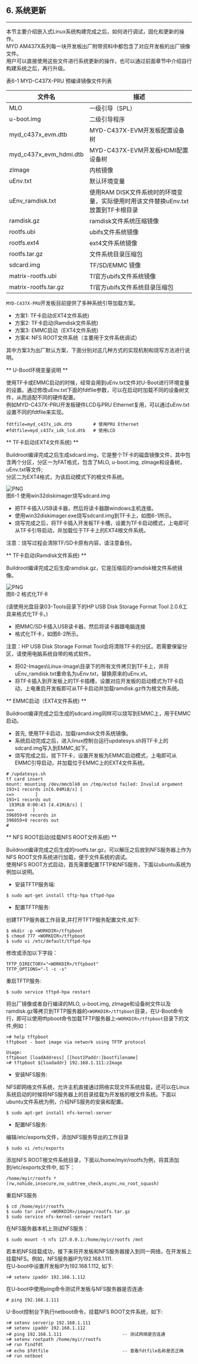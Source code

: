 ## 6. 系统更新

---

本节主要介绍嵌入式Linux系统构建完成之后，如何进行调试，固化和更新的操作。  
MYD AM437X系列每一块开发板出厂附带资料中都包含了对应开发板的出厂镜像文件。  
用户可以直接使用这些文件进行系统更新的操作，也可以通过前面章节中介绍自行构建系统之后，再行升级。

表6-1 MYD-C437X-PRU 预编译镜像文件列表

| 文件名 | 描述 |
| --- | --- |
| MLO | 一级引导（SPL） |
| u-boot.img | 二级引导程序 |
| myd\_c437x\_evm.dtb | MYD-C437X-EVM开发板配置设备树 |
| myd\_c437x\_evm\_hdmi.dtb | MYD-C437X-EVM开发板HDMI配置设备树 |
| zImage | 内核镜像 |
| uEnv.txt | 默认环境变量 |
| uEnv\_ramdisk.txt | 使用RAM DISK文件系统时的环境变量，实际使用时用该文件替换uEnv.txt放置到TF卡根目录 |
| ramdisk.gz | ramdisk文件系统压缩镜像 |
| rootfs.ubi | ubifs文件系统镜像 |
| rootfs.ext4 | ext4文件系统镜像 |
| rootfs.tar.gz | 文件系统目录压缩包 |
| sdcard.img | TF/SD/EMMC 镜像 |
| matrix-rootfs.ubi | TI官方ubifs文件系统镜像 |
| matrix-rootfs.tar.gz | TI官方ubifs文件系统目录压缩包 |

`MYD-C437X-PRU`开发板目前提供了多种系统引导加载方案。

* 方案1: TF卡启动\(EXT4文件系统\)
* 方案2: TF卡启动\(Ramdisk文件系统\)
* 方案3: EMMC启动（EXT4文件系统\)
* 方案4: NFS ROOT文件系统（主要用于文件系统调试）

其中方案3为出厂默认方案，下面分别对这几种方式的实现机制和烧写方法进行说明。

** U-Boot环境变量说明 **

使用TF卡或EMMC启动的时候，经常会用到uEnv.txt文件对U-Boot进行环境变量的设置。通过修改uEnv.txt下面的fdtfile参数，可以在启动时加载不同的设备树文件，从而适配不同的硬件配置。  
例如MYD-C437X-PRU开发板硬件LCD与PRU Ethernet复用，可以通过uEnv.txt设置不同的fdtfile来实现。

```
fdtfile=myd_c437x_idk.dtb        # 使用PRU Ethernet
#fdtfile=myd_c437x_idk_lcd.dtb   # 使用LCD
```

** TF卡启动\(EXT4文件系统\) **

Buildroot编译完成之后生成sdcard.img，它是整个TF卡的磁盘镜像文件，其中包含两个分区，分区一为FAT格式，包含了MLO, u-boot.img, zImage和设备树，uEnv.txt等文件;  
分区二为EXT4格式，为该启动模式下的根文件系统。

![PNG](imagech/C4_1_1_win32diskimager.png)  
图6-1  使用win32diskimager烧写sdcard.img

* 把TF卡插入USB读卡器，然后将读卡器跟windows主机连接。
* 使用win32diskimager.exe烧写sdcard.img到TF卡上，如图6-1所示。
* 烧写完成之后，将TF卡插入开发板TF卡槽，设置为TF卡启动模式，上电即可从TF卡引导启动，并加载位于TF卡上的EXT4根文件系统。

注意：烧写过程会清除TF/SD卡原有内容，请注意备份。

** TF卡启动\(Ramdisk文件系统\) **

Buildroot编译完成之后生成ramdisk.gz，它是压缩后的ramdisk根文件系统镜像。

![PNG](imagech/C4_1_2_format.png)  
图6-2 格式化TF卡

\(请使用光盘目录03-Tools目录下的HP USB Disk Storage Format Tool 2.0.6工具来格式化TF卡。\)

* 把MMC/SD卡插入USB读卡器，然后将读卡器跟电脑连接
* 格式化TF卡，如图6-2所示。

注意：HP USB Disk Storage Format Tool会将清除TF卡的分区。若需要保留分区，请使用电脑系统自带的格式软件。

* 将02-Images\Linux-image\目录下的所有文件拷贝到TF卡上，并将uEnv\_ramdisk.txt重命名为uEnv.txt，替换原来的uEnv.xt。 
* 将TF卡插入到开发板上的TF卡插槽，设置对应开发板的启动模式为TF卡启动，上电重启开发板即可从TF卡启动并加载ramdisk.gz作为根文件系统。

** EMMC启动（EXT4文件系统\) **

Buildroot编译完成之后生成的sdcard.img同样可以烧写到EMMC上，用于EMMC启动。

* 首先, 使用TF卡启动，加载ramdisk文件系统镜像。
* 系统启动完成之后，进入linux控制台运行updatesys.sh将TF卡上的sdcard.img写入到EMMC,如下。
* 烧写完成之后，拔下TF卡，设置开发板为EMMC启动模式，上电即可从EMMC引导启动，并加载位于EMMC上的EXT4文件系统。

```
# /updatesys.sh
tf card insert
mount: mounting /dev/mmcblk0 on /tmp/extsd failed: Invalid argument
193+1 records in[6.04MiB/s] [                                       <=>        ]
193+1 records out
 193MiB 0:00:43 [4.41MiB/s] [                                        <=>       ]
396059+0 records in
396059+0 records out
#
```

** NFS ROOT启动\(挂载NFS ROOT文件系统\) **

Buildroot编译完成之后生成的rootfs.tar.gz，可以解压之后放到NFS服务器上作为NFS ROOT文件系统进行加载，便于文件系统的调试。  
使用NFS ROOT方式启动，首先需要配置TFTP和NFS服务，下面以ubuntu系统为例加以说明。

* 安装TFTP服务端:  

```
$ sudo apt-get install tftp-hpa tftpd-hpa
```

* 配置TFTP服务:  

创建TFTP服务器工作目录,并打开TFTP服务配置文件,如下:

```
$ mkdir -p <WORKDIR>/tftpboot
$ chmod 777 <WORKDIR>/tftpboot
$ sudo vi /etc/default/tftpd-hpa
```

修改或添加以下字段：

```
TFTP_DIRECTORY="<WORKDIR>/tftpboot"
TFTP_OPTIONS="-l -c -s"
```

重启TFTP服务:

```
$ sudo service tftpd-hpa restart
```

将出厂镜像或者自行编译的MLO, u-boot.img, zImage和设备树文件以及ramdisk.gz等拷贝到TFTP服务器的`<WORKDIR>/tftpboot`目录，在U-Boot命令行，即可以使用tftpboot命令加载TFTP服务器上`<WORKDIR>/tftpboot`目录下的文件,例如：

```
># help tftpboot
tftpboot - boot image via network using TFTP protocol

Usage:
tftpboot [loadAddress] [[hostIPaddr:]bootfilename]
># tftpboot ${loadaddr} 192.168.1.111:zImage
```

* 安装NFS服务:  

NFS即网络文件系统，允许主机直接通过网络实现文件系统挂载，还可以在Linux系统启动的时候将NFS服务器上的目录挂载为开发板的根文件系统。下面以ubuntu文件系统为例，介绍NFS服务的安装和配置。

```
$ sudo apt-get install nfs-kernel-server
```

* 配置NFS服务:  

编辑/etc/exports文件，添加NFS服务导出的工作目录

```
$ sudo vi /etc/exports
```

添加NFS ROOT根文件系统目录，下面以/home/myir/rootfs为例，将其添加到/etc/exports文件中, 如下：

```
/home/myir/rootfs *(rw,nohide,insecure,no_subtree_check,async,no_root_squash)
```

重启NFS服务

```
$ cd /home/myir/rootfs
$ sudo tar zxvf  <WORKDIR>/images/rootfs.tar.gz
$ sudo service nfs-kernel-server restart
```

在NFS服务器本机上测试NFS服务：

```
$ sudo mount -t nfs 127.0.0.1:/home/myir/rootfs /mnt
```

若本机NFS挂载成功，接下来将开发板和NFS服务器接入到同一网络，在开发板上挂载NFS。例如，NFS服务器IP为192.168.1.111.  
在U-boot中设置开发板IP为192.168.1.112, 如下:

```
># setenv ipaddr 192.168.1.112
```

在U-boot中使用ping命令测试开发板与NFS服务器是否连通:

```
# ping 192.168.1.111
```

U-Boot控制台下执行netboot命令，挂载NFS ROOT文件系统，如下:

```
># setenv serverip 192.168.1.111
># setenv ipaddr 192.168.1.112
># ping 192.168.1.111                       -- 测试网络是否连通
># setenv rootpath /home/myir/rootfs
># run findfdt
># echo $fdtfile                            -- 查看fdtfile名称是否正确
># run netboot
```




